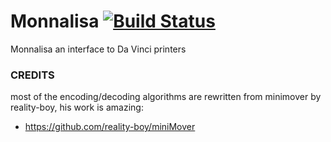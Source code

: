 # Monnalisa [![Build Status](https://travis-ci.com/mauritiusdadd/monnalisa.svg?branch=master)](https://travis-ci.com/mauritiusdadd/monnalisa)

Monnalisa an interface to Da Vinci printers


### CREDITS

 most of the encoding/decoding algorithms are rewritten from minimover by reality-boy, his work is amazing:

 * https://github.com/reality-boy/miniMover
